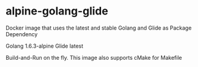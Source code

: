 # alpine-golang-glide

Docker image that uses the latest and stable Golang and Glide as Package Dependency

Golang 1.6.3-alpine
Glide latest

Build-and-Run on the fly. This image also supports cMake for Makefile

